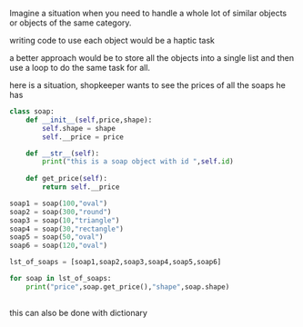 Imagine a situation when you need to handle a whole lot of similar objects or objects of the same category.

writing code to use each object would be a haptic task 

a better approach would be to store all the objects into a single list and then use a loop to do the same task for all.

here is a situation, shopkeeper wants to see the prices of all the soaps he has 

```python 
class soap:
    def __init__(self,price,shape):
        self.shape = shape
        self.__price = price

    def __str__(self):
        print("this is a soap object with id ",self.id)
        
	def get_price(self):
	    return self.__price 

soap1 = soap(100,"oval")
soap2 = soap(300,"round")
soap3 = soap(10,"triangle")
soap4 = soap(30,"rectangle")
soap5 = soap(50,"oval")
soap6 = soap(120,"oval")

lst_of_soaps = [soap1,soap2,soap3,soap4,soap5,soap6]

for soap in lst_of_soaps:
	print("price",soap.get_price(),"shape",soap.shape)
	
```

this can also be done with dictionary
